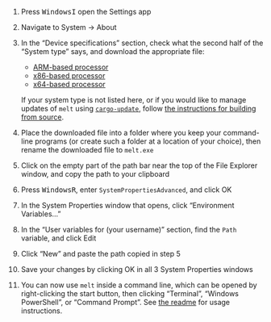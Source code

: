 1. Press <kbd>Windows</kbd><kbd>I</kbd> open the Settings app
2. Navigate to System → About
3. In the “Device specifications” section, check what the second half of the “System type” says, and download the appropriate file:

    * [ARM-based processor](https://github.com/fenhl/melt/releases/latest/download/melt-arm.exe)
    * [x86-based processor](https://github.com/fenhl/melt/releases/latest/download/melt-x86.exe)
    * [x64-based processor](https://github.com/fenhl/melt/releases/latest/download/melt-x64.exe)

    If your system type is not listed here, or if you would like to manage updates of `melt` using [`cargo-update`](https://crates.io/crates/cargo-update), follow [the instructions for building from source](https://github.com/fenhl/melt/blob/main/assets/doc/build.md).
4. Place the downloaded file into a folder where you keep your command-line programs (or create such a folder at a location of your choice), then rename the downloaded file to `melt.exe`
5. Click on the empty part of the path bar near the top of the File Explorer window, and copy the path to your clipboard
6. Press <kbd>Windows</kbd><kbd>R</kbd>, enter `SystemPropertiesAdvanced`, and click OK
7. In the System Properties window that opens, click “Environment Variables…”
8. In the “User variables for (your username)” section, find the `Path` variable, and click Edit
9. Click “New” and paste the path copied in step 5
10. Save your changes by clicking OK in all 3 System Properties windows
11. You can now use `melt` inside a command line, which can be opened by right-clicking the start button, then clicking “Terminal”, “Windows PowerShell”, or “Command Prompt”. See [the readme](https://github.com/fenhl/melt#usage) for usage instructions.
